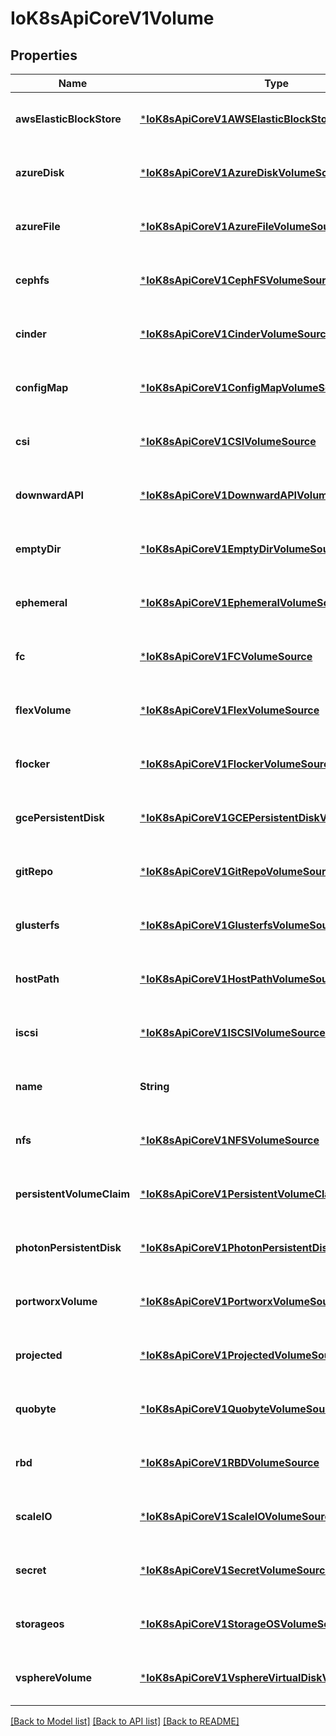 # IoK8sApiCoreV1Volume


## Properties
Name | Type | Description | Notes
------------ | ------------- | ------------- | -------------
**awsElasticBlockStore** | [***IoK8sApiCoreV1AWSElasticBlockStoreVolumeSource**](IoK8sApiCoreV1AWSElasticBlockStoreVolumeSource.md) |  | [optional] [default to nothing]
**azureDisk** | [***IoK8sApiCoreV1AzureDiskVolumeSource**](IoK8sApiCoreV1AzureDiskVolumeSource.md) |  | [optional] [default to nothing]
**azureFile** | [***IoK8sApiCoreV1AzureFileVolumeSource**](IoK8sApiCoreV1AzureFileVolumeSource.md) |  | [optional] [default to nothing]
**cephfs** | [***IoK8sApiCoreV1CephFSVolumeSource**](IoK8sApiCoreV1CephFSVolumeSource.md) |  | [optional] [default to nothing]
**cinder** | [***IoK8sApiCoreV1CinderVolumeSource**](IoK8sApiCoreV1CinderVolumeSource.md) |  | [optional] [default to nothing]
**configMap** | [***IoK8sApiCoreV1ConfigMapVolumeSource**](IoK8sApiCoreV1ConfigMapVolumeSource.md) |  | [optional] [default to nothing]
**csi** | [***IoK8sApiCoreV1CSIVolumeSource**](IoK8sApiCoreV1CSIVolumeSource.md) |  | [optional] [default to nothing]
**downwardAPI** | [***IoK8sApiCoreV1DownwardAPIVolumeSource**](IoK8sApiCoreV1DownwardAPIVolumeSource.md) |  | [optional] [default to nothing]
**emptyDir** | [***IoK8sApiCoreV1EmptyDirVolumeSource**](IoK8sApiCoreV1EmptyDirVolumeSource.md) |  | [optional] [default to nothing]
**ephemeral** | [***IoK8sApiCoreV1EphemeralVolumeSource**](IoK8sApiCoreV1EphemeralVolumeSource.md) |  | [optional] [default to nothing]
**fc** | [***IoK8sApiCoreV1FCVolumeSource**](IoK8sApiCoreV1FCVolumeSource.md) |  | [optional] [default to nothing]
**flexVolume** | [***IoK8sApiCoreV1FlexVolumeSource**](IoK8sApiCoreV1FlexVolumeSource.md) |  | [optional] [default to nothing]
**flocker** | [***IoK8sApiCoreV1FlockerVolumeSource**](IoK8sApiCoreV1FlockerVolumeSource.md) |  | [optional] [default to nothing]
**gcePersistentDisk** | [***IoK8sApiCoreV1GCEPersistentDiskVolumeSource**](IoK8sApiCoreV1GCEPersistentDiskVolumeSource.md) |  | [optional] [default to nothing]
**gitRepo** | [***IoK8sApiCoreV1GitRepoVolumeSource**](IoK8sApiCoreV1GitRepoVolumeSource.md) |  | [optional] [default to nothing]
**glusterfs** | [***IoK8sApiCoreV1GlusterfsVolumeSource**](IoK8sApiCoreV1GlusterfsVolumeSource.md) |  | [optional] [default to nothing]
**hostPath** | [***IoK8sApiCoreV1HostPathVolumeSource**](IoK8sApiCoreV1HostPathVolumeSource.md) |  | [optional] [default to nothing]
**iscsi** | [***IoK8sApiCoreV1ISCSIVolumeSource**](IoK8sApiCoreV1ISCSIVolumeSource.md) |  | [optional] [default to nothing]
**name** | **String** | name of the volume. Must be a DNS_LABEL and unique within the pod. More info: https://kubernetes.io/docs/concepts/overview/working-with-objects/names/#names | [default to nothing]
**nfs** | [***IoK8sApiCoreV1NFSVolumeSource**](IoK8sApiCoreV1NFSVolumeSource.md) |  | [optional] [default to nothing]
**persistentVolumeClaim** | [***IoK8sApiCoreV1PersistentVolumeClaimVolumeSource**](IoK8sApiCoreV1PersistentVolumeClaimVolumeSource.md) |  | [optional] [default to nothing]
**photonPersistentDisk** | [***IoK8sApiCoreV1PhotonPersistentDiskVolumeSource**](IoK8sApiCoreV1PhotonPersistentDiskVolumeSource.md) |  | [optional] [default to nothing]
**portworxVolume** | [***IoK8sApiCoreV1PortworxVolumeSource**](IoK8sApiCoreV1PortworxVolumeSource.md) |  | [optional] [default to nothing]
**projected** | [***IoK8sApiCoreV1ProjectedVolumeSource**](IoK8sApiCoreV1ProjectedVolumeSource.md) |  | [optional] [default to nothing]
**quobyte** | [***IoK8sApiCoreV1QuobyteVolumeSource**](IoK8sApiCoreV1QuobyteVolumeSource.md) |  | [optional] [default to nothing]
**rbd** | [***IoK8sApiCoreV1RBDVolumeSource**](IoK8sApiCoreV1RBDVolumeSource.md) |  | [optional] [default to nothing]
**scaleIO** | [***IoK8sApiCoreV1ScaleIOVolumeSource**](IoK8sApiCoreV1ScaleIOVolumeSource.md) |  | [optional] [default to nothing]
**secret** | [***IoK8sApiCoreV1SecretVolumeSource**](IoK8sApiCoreV1SecretVolumeSource.md) |  | [optional] [default to nothing]
**storageos** | [***IoK8sApiCoreV1StorageOSVolumeSource**](IoK8sApiCoreV1StorageOSVolumeSource.md) |  | [optional] [default to nothing]
**vsphereVolume** | [***IoK8sApiCoreV1VsphereVirtualDiskVolumeSource**](IoK8sApiCoreV1VsphereVirtualDiskVolumeSource.md) |  | [optional] [default to nothing]


[[Back to Model list]](../README.md#models) [[Back to API list]](../README.md#api-endpoints) [[Back to README]](../README.md)


